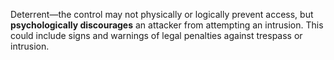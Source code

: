 Deterrent—the control may not physically or logically prevent access, but **psychologically discourages** an attacker from attempting an intrusion. This could include signs and warnings of legal penalties against trespass or intrusion.